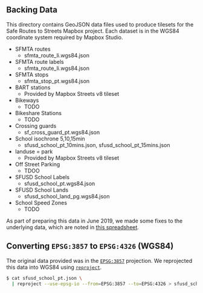 ## Backing Data

This directory contains GeoJSON data files used to produce tilesets for the Safe
Routes to Streets Mapbox project. Each dataset is in the WGS84 coordinate system
required by Mapbox Studio.

- SFMTA routes
  * sfmta_route_li.wgs84.json
- SFMTA route labels
  * sfmta_route_li.wgs84.json
- SFMTA stops
  * sfmta_stop_pt.wgs84.json
- BART stations
  * Provided by Mapbox Streets v8 tileset
- Bikeways
  * TODO
- Bikeshare Stations
  * TODO
- Crossing guards
  * sf_cross_guard_pt.wgs84.json
- School isochrone 5,10,15min
  * sfusd_school_pt_10mins.json, sfusd_school_pt_15mins.json
- landuse = park
  * Provided by Mapbox Streets v8 tileset
- Off Street Parking
  * TDOO
- SFUSD School Labels
  * sfusd_school_pt.wgs84.json
- SFUSD School Lands
  * sfusd_school_land_pg.wgs84.json
- School Speed Zones
  * TODO

As part of preparing this data in June 2019, we made some fixes to the
underlying data, which are noted in [this spreadsheet][notes].

[notes]: https://docs.google.com/spreadsheets/d/147HcGrIUKOT4Wvoe8xqwE48noloZ-a62gm0WzSf7nsQ/edit#gid=0

## Converting `EPSG:3857` to `EPSG:4326` (WGS84)

The original data provided was in the [`EPSG:3857`][orig_proj] projection. We
reprojected this data into WGS84 using [`reproject`][reproject].

``` bash
$ cat sfusd_school_pt.json \
  | reproject --use-epsg-io --from=EPSG:3857 --to=EPSG:4326 > sfusd_school_pt.wgs84.json
```

[orig_proj]: https://epsg.io/3857
[reproject]: https://github.com/perliedman/reproject
